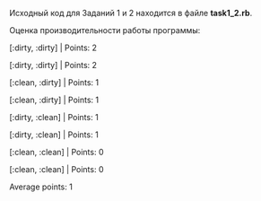 Исходный код для Заданий 1 и 2 находится в файле **task1_2.rb**.

Оценка производительности работы программы:

[:dirty, :dirty] | Points: 2

[:dirty, :dirty] | Points: 2

[:clean, :dirty] | Points: 1

[:clean, :dirty] | Points: 1

[:dirty, :clean] | Points: 1

[:dirty, :clean] | Points: 1

[:clean, :clean] | Points: 0

[:clean, :clean] | Points: 0

Average points: 1
